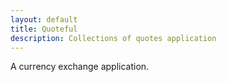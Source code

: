 ```yaml
---
layout: default
title: Quoteful
description: Collections of quotes application
---
```

A currency exchange application.
